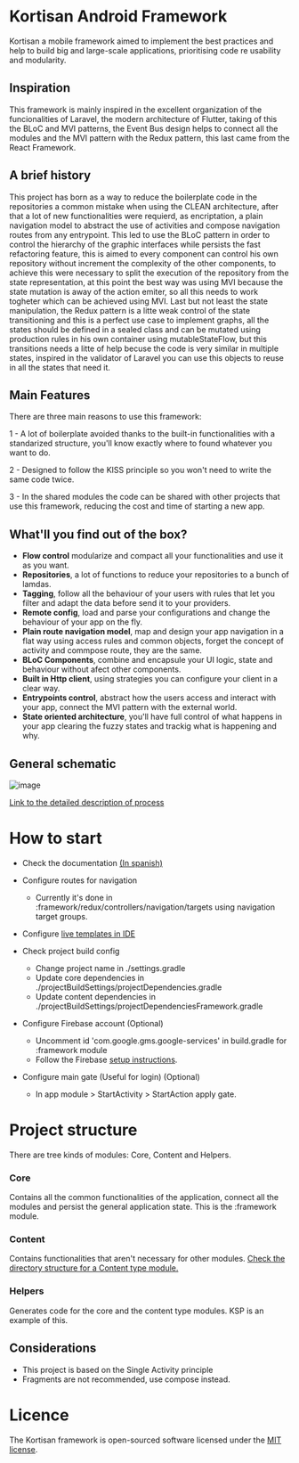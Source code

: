 # Kortisan Android Framework

Kortisan a mobile framework aimed to implement the best practices and help to build big and
large-scale applications, prioritising code re usability and modularity.

## Inspiration

This framework is mainly inspired in the excellent organization of the funcionalities of Laravel, the modern architecture of Flutter, taking of this the BLoC and MVI patterns, the Event Bus design helps to connect all the modules and the MVI pattern with the Redux pattern, this last came from the React Framework.

## A brief history

This project has born as a way to reduce the boilerplate code in the repositories a common mistake when using the CLEAN architecture, after that a lot of new functionalities were requierd, as encriptation, a plain navigation model to abstract the use of activities and compose navigation routes from any entrypoint. This led to use the BLoC pattern in order to control the hierarchy of the graphic interfaces while persists the fast refactoring feature, this is aimed to every component can control his own repository without increment the complexity of the other components, to achieve this were necessary to split the execution of the repository from the state representation, at this point the best way was using MVI because the state mutation is away of the action emiter, so all this needs to work togheter which can be achieved using MVI. Last but not least the state manipulation, the Redux pattern is a litte weak control of the state transitioning and this is a perfect use case to implement graphs, all the states should be defined in a sealed class and can be mutated using production rules in his own container using mutableStateFlow, but this transitions needs a litte of help becuse the code is very similar in multiple states, inspired in the validator of Laravel you can use this objects to reuse in all the states that need it.

## Main Features

There are three main reasons to use this framework:

1 - A lot of boilerplate avoided thanks to the built-in functionalities with a standarized structure, you'll know exactly where to found whatever you want to do.

2 - Designed to follow the KISS principle so you won't need to write the same code twice.

3 - In the shared modules the code can be shared with other projects that use this framework, reducing the cost and time of starting a new app.

## What'll you find out of the box?

* **Flow control** modularize and compact all your functionalities and use it as you want.
* **Repositories**, a lot of functions to reduce your repositories to a bunch of lamdas.
* **Tagging**, follow all the behaviour of your users with rules that let you filter and adapt the data before send it to your providers.
* **Remote config**, load and parse your configurations and change the behaviour of your app on the fly.
* **Plain route navigation model**, map and design your app navigation in a flat way using access rules and common objects, forget the concept of activity and commpose route, they are the same.
* **BLoC Components**, combine and encapsule your UI logic, state and behaviour without afect other components.
* **Built in Http client**, using strategies you can configure your client in a clear way.
* **Entrypoints control**, abstract how the users access and interact with your app, connect the MVI pattern with the external world.
* **State oriented architecture**, you'll have full control of what happens in your app clearing the fuzzy states and trackig what is happening and why.

## General schematic

![image](https://github.com/cobogt/kortisan-android-framework/assets/6600651/2306dbf0-aea7-4a9e-9068-6dc61c0811cc)

[Link to the detailed description of process](https://docs.google.com/document/d/1wuJT3hf586eP1Cgk791YWSEfBMrYi3ZrScmb3qDwFg4/edit#heading=h.zf8ogtuiva64)

# How to start

+ Check the documentation [(In spanish)](https://docs.google.com/document/d/1wuJT3hf586eP1Cgk791YWSEfBMrYi3ZrScmb3qDwFg4/edit?usp=sharing)
+ Configure routes for navigation
  + Currently it's done in :framework/redux/controllers/navigation/targets using navigation target groups.
+ Configure [live templates in IDE](https://docs.google.com/document/d/1wuJT3hf586eP1Cgk791YWSEfBMrYi3ZrScmb3qDwFg4/edit#heading=h.k7ovjem11yu9)

+ Check project build config
  + Change project name in ./settings.gradle
  + Update core dependencies in ./projectBuildSettings/projectDependencies.gradle
  + Update content dependencies in ./projectBuildSettings/projectDependenciesFramework.gradle
+ Configure Firebase account (Optional)

  + Uncomment id 'com.google.gms.google-services' in build.gradle for :framework module
  + Follow the Firebase [setup instructions](https://firebase.google.com/docs/android/setup).
+ Configure main gate (Useful for login) (Optional)

  + In app module > StartActivity > StartAction apply gate.

# Project structure

There are tree kinds of modules: Core, Content and Helpers.

### Core

Contains all the common functionalities of the application, connect all the modules and persist
the general application state. This is the :framework module.

### Content

Contains functionalities that aren't necessary for other modules.
[Check the directory structure for a Content type module.](https://docs.google.com/document/d/1wuJT3hf586eP1Cgk791YWSEfBMrYi3ZrScmb3qDwFg4/edit#heading=h.tn6pvjskp2wu)

### Helpers

Generates code for the core and the content type modules. KSP is an example of this.

## Considerations

+ This project is based on the Single Activity principle
+ Fragments are not recommended, use compose instead.

# Licence

The Kortisan framework is open-sourced software licensed under the
[MIT license](https://opensource.org/licenses/MIT).
